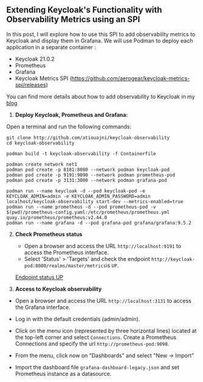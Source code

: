 ## Extending Keycloak's Functionality with Observability Metrics using an SPI

In this post, I will explore how to use this SPI to add observability metrics to Keycloak and display them in Grafana. We will use Podman to deploy each application in a separate container : 

 - Keycloak 21.0.2
 - Prometheus
 - Grafana
 - Keycloak Metrics SPI (https://github.com/aerogear/keycloak-metrics-spi/releases)

You can find more details about how to add observability to Keycloak in my [blog](https://anissetiouajni.com/posts/extending_keycloak_functionality_with_observability_metrics/)

1. **Deploy Keycloak, Prometheus and Grafana:**

Open a terminal and run the following commands:
```
git clone http://github.com/atiouajni/keycloak-observability
cd keycloak-observability

podman build -t keycloak-observability -f Containerfile

podman create network net1
podman pod create -p 8181:8080 --network podman keycloak-pod
podman pod create -p 9191:9090 --network podman prometheus-pod
podman pod create -p 3131:3000 --network podman grafana-pod

podman run --name keycloak -d --pod keycloak-pod -e KEYCLOAK_ADMIN=admin -e KEYCLOAK_ADMIN_PASSWORD=admin localhost/keycloak-observability start-dev --metrics-enabled=true
podman run --name prometheus -d --pod prometheus-pod -v $(pwd)/prometheus-config.yaml:/etc/prometheus/prometheus.yml quay.io/prometheus/prometheus:v2.44.0
podman run --name grafana -d --pod grafana-pod grafana/grafana:9.5.2
```


2. **Check Prometheus status**

   - Open a browser and access the URL `http://localhost:9191` to access the Prometheus interface.
   - Select 'Status' > 'Targets' and check the endpoint `http://keycloak-pod:8080/realms/master/metrics`is `UP`.

   [Endpoint status UP](/img/2023-05-28/status_endpoint_up.png)

3. **Access to Keycloak observability**

- Open a browser and access the URL `http://localhost:3131` to access the Grafana interface.

- Log in with the default credentials (admin/admin).

- Click on the menu icon (represented by three horizontal lines) located at the top-left corner and select `Connections`. Create a Prometheus Connections and specify the url `http://prometheus-pod:9090`.

- From the menu, click now on "Dashboards" and select "New -> Import"  

- Import the dashboard file `grafana-dashboard-legacy.json` and set Prometheus instance as a datasource.

